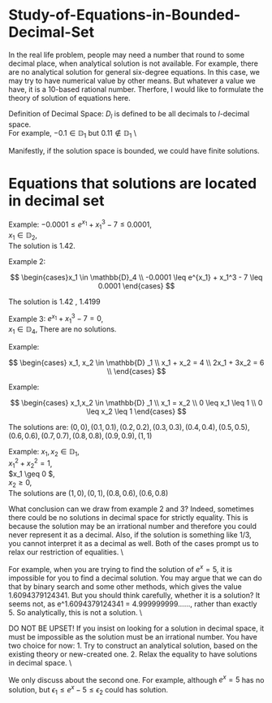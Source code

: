 # Study-of-Equations-in-Bounded-Decimal-Set
In the real life problem, people may need a number that round to some decimal place, when analytical solution is not available. For example, there are no analytical solution for general six-degree equations. In this case, we may try to have numerical value by other means. But whatever a value we have, it is a 10-based rational number. Therfore, I would like to formulate the theory of solution of equations here. 


Definition of Decimal Space: $D_l$ is defined to be all decimals to $l$-decimal space. \
For example, $-0.1 \in \mathbb{D} _1$ but $0.11 \notin \mathbb{D} _1$  \

Manifestly, if the solution space is bounded, we could have finite solutions.



# Equations that solutions are located in decimal set
Example:
$-0.0001 \leq e^{x_1} + x_1^3 - 7 \leq 0.0001$, \
$x_1 \in \mathbb{D} _2$, \
The solution is $1.42$.


Example 2:

$$
\begin{cases}x_1 \in \mathbb{D}_4  \\
-0.0001 \leq e^{x_1} + x_1^3 - 7 \leq 0.0001
\end{cases} 
$$


The solution is $1.42$ , $1.4199$

Example 3:
$e^{x_1} + x_1^3 - 7 = 0$, \
$x_1 \in \mathbb{D} _4$, 
There are no solutions.

Example:

$$
\begin{cases}
x_1, x_2 \in \mathbb{D} _1 \\
x_1 + x_2 = 4 \\
2x_1 + 3x_2 = 6 \\
\end{cases}
$$


Example:

$$
\begin{cases}
x_1,x_2 \in \mathbb{D} _1 \\
x_1 =  x_2 \\
0 \leq x_1 \leq 1 \\
0 \leq x_2 \leq 1
\end{cases}
$$

The solutions are: $(0,0),(0.1,0.1),(0.2,0.2),(0.3,0.3),(0.4,0.4),(0.5,0.5),(0.6,0.6),(0.7,0.7),(0.8,0.8),(0.9,0.9),(1,1)$



Example: $x_1, x_2 \in \mathbb{D} _1$, \
$x_1^2 + x_2^2 = 1$, \
$x_1 \geq 0 $, \
$x_2 \geq 0$, \
The solutions are $(1,0),(0,1),(0.8,0.6),(0.6,0.8)$

What conclusion can we draw from example 2 and 3? Indeed, sometimes there could be no solutions in decimal space for strictly equality. This is because the solution may be an irrational number and therefore you could never represent it as a decimal. Also, if the solution is something like 1/3, you cannot interpret it as a decimal as well. Both of the cases prompt us to relax our restriction of equalities. \\

For example, when you are trying to find the solution of $e^x = 5$, it is impossible for you to find a decimal solution. You may argue that we can do that by binary search and some other methods, which gives the value $1.6094379124341$. But you should think carefully, whether it is a solution? It seems not, as e^1.6094379124341 = 4.999999999......, rather than exactly 5. So analytically, this is not a solution. \\

DO NOT BE UPSET! If you insist on looking for a solution in decimal space, it must be impossible as the solution must be an irrational number. You have two choice for now: 1. Try to construct an analytical solution, based on the existing theory or new-created one. 2. Relax the equality to have solutions in decimal space. \\

We only discuss about the second one. For example, although $e^x = 5$ has no solution, but $\epsilon_1 \leq e^x -5 \leq \epsilon_2$ could has solution. 
